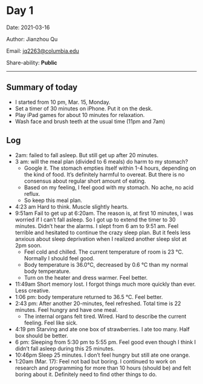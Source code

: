 # Day 1

Date: 2021-03-16

Author: Jianzhou Qu

Email: <jq2263@columbia.edu>

Share-ability: **Public**

---

## Summary of today

- I started from 10 pm, Mar. 15, Monday. 
- Set a timer of 30 minutes on iPhone. Put it on the desk. 
- Play iPad games for about 10 minutes for relaxation.
- Wash face and brush teeth at the usual time (11pm and 7am)

## Log

- 2am: failed to fall asleep. But still get up after 20 minutes.
- 3 am: will the meal plan (divided to 6 meals) do harm to my stomach? 
  - Google it. The stomach empties itself within 1-4 hours, depending on the kind of food. It’s definitely harmful to overeat. But there is no consensus about regular short amount of eating. 
  - Based on my feeling, I feel good with my stomach. No ache, no acid reflux.
  - So keep this meal plan.
- 4:23 am Hard to think. Muscle slightly hearts.
- 9:51am Fail to get up at 6:20am. The reason is, at first 10 minutes, I was worried if I can’t fall asleep. So I got up to extend the timer to 30 minutes. Didn’t hear the alarms. I slept from 6 am to 9:51 am. Feel terrible and hesitated to continue the crazy sleep plan. But it feels less anxious about sleep deprivation when I realized another sleep slot at 2pm soon.
    - Feel cold and chilled. The current temperature of room is 23 ℃. Normally I should feel good.
    - Body temperature is 36.0℃, decreased by 0.6 ℃ than my normal body temperature. 
    - Turn on the heater and dress warmer. Feel better.
- 11:49am Short memory lost. I forgot things much more quickly than ever. Less creative.
- 1:06 pm: body temperature returned to 36.5 ℃. Feel better.
- 2:43 pm: After another 20-minutes, feel refreshed. Total time is 22 minutes. Feel hungry and have one meal.
    - The internal organs felt tired. Wired. Hard to describe the current feeling. Feel like sick.
- 4:19 pm Starving and ate one box of strawberries. I ate too many. Half box should be better.
- 6 pm: Sleeping from 5:30 pm to 5:55 pm. Feel good even though I think I didn’t fall asleep during this 25 minutes.
- 10:46pm Sleep 25 minutes. I don’t feel hungry but still ate one orange.
- 1:20am (Mar. 17): Feel not bad but boring. I continued to work on research and programming for more than 10 hours (should be) and felt boring about it. Definitely need to find other things to do.













